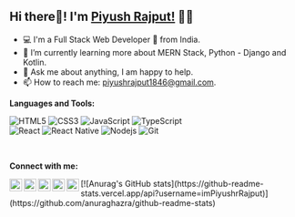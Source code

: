 ## Hi there👋! I'm [Piyush Rajput!](https://rajputpiyush.com) 🙋‍♂️

- 💻 I'm a Full Stack Web Developer 🚀 from India.
- 🌱 I’m currently learning more about MERN Stack, Python - Django and Kotlin.
- 💬 Ask me about anything, I am happy to help.
- 📫 How to reach me: piyushrajput1846@gmail.com.

**Languages and Tools:**

![HTML5](https://img.shields.io/badge/-HTML5-E34F26?style=flat-square&logo=html5&logoColor=white)
![CSS3](https://img.shields.io/badge/-CSS3-549FDE?style=flat-square&logo=css3&logoColor=white)
![JavaScript](https://img.shields.io/badge/-JavaScript-F7B93E?style=flat-square&logo=javascript&logoColor=fff)
![TypeScript](https://img.shields.io/badge/-TypeScript-0077C6?style=flat-square&logo=typescript&logoColor=fff)
<br>
![React](https://img.shields.io/badge/-React.js-45b8d8?style=flat-square&logo=react&logoColor=white)
![React Native](https://img.shields.io/badge/-React%20Native-45b8d8?style=flat-square&logo=react&logoColor=white)
![Nodejs](https://img.shields.io/badge/-Node.js-43853d?style=flat-square&logo=Node.js&logoColor=white)
![Git](https://img.shields.io/badge/-Git-F05032?style=flat-square&logo=git&logoColor=white)

<br>

**Connect with me:**

<a href="https://twitter.com/imPiyushrRajput">
  <img align="left" alt="Piyush's Twitter" width="22px" src="https://cdn.jsdelivr.net/npm/simple-icons@v3/icons/twitter.svg" />
</a>
<a href="https://linkedin.com/in/imPiyushrRajput">
  <img align="left" alt="Piyush's Linkdein" width="22px" src="https://cdn.jsdelivr.net/npm/simple-icons@v3/icons/linkedin.svg" />
</a>
<a href="https://github.com/imPiyushrRajput">
  <img align="left" alt="Piyush's Github" width="22px" src="https://cdn.jsdelivr.net/npm/simple-icons@v3/icons/github.svg" />
</a>
<a href="https://instagram.com/imPiyushrRajput" target="_blank">
  <img align="left" alt="Pawan'sPiyush's Instagram" width="22px" src="https://cdn.jsdelivr.net/npm/simple-icons@v3/icons/instagram.svg" />
</a>
<a href="https://www.facebook.com/imPiyushrRajput">
  <img align="left" alt="Piyush's Facebook" width="22px" src="https://cdn.jsdelivr.net/npm/simple-icons@v3/icons/facebook.svg" />
</a>

<div class="text-center">
  [![Anurag's GitHub stats](https://github-readme-stats.vercel.app/api?username=imPiyushrRajput)](https://github.com/anuraghazra/github-readme-stats)
 </div

